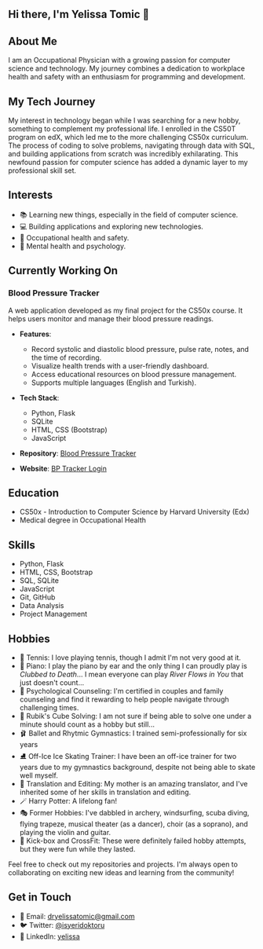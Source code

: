 ## Hi there, I'm Yelissa Tomic 👋

## About Me
I am an Occupational Physician with a growing passion for computer science and technology. My journey combines a dedication to workplace health and safety with an enthusiasm for programming and development. 


## My Tech Journey

My interest in technology began while I was searching for a new hobby, something to complement my professional life. I enrolled in the CS50T program on edX, which led me to the more challenging CS50x curriculum. The process of coding to solve problems, navigating through data with SQL, and building applications from scratch was incredibly exhilarating. This newfound passion for computer science has added a dynamic layer to my professional skill set.

## Interests
- 📚 Learning new things, especially in the field of computer science.
- 💻 Building applications and exploring new technologies.
- 🏥 Occupational health and safety.
- 🧠 Mental health and psychology.

## Currently Working On
### Blood Pressure Tracker
A web application developed as my final project for the CS50x course. It helps users monitor and manage their blood pressure readings.

- **Features**:
  - Record systolic and diastolic blood pressure, pulse rate, notes, and the time of recording.
  - Visualize health trends with a user-friendly dashboard.
  - Access educational resources on blood pressure management.
  - Supports multiple languages (English and Turkish).

- **Tech Stack**:
  - Python, Flask
  - SQLite
  - HTML, CSS (Bootstrap)
  - JavaScript

- **Repository**: [Blood Pressure Tracker](https://github.com/Belifon/bp-tracker)
- **Website**: [BP Tracker Login](https://bp-tracker-bdbe1f8dce71.herokuapp.com/login)

## Education
- CS50x - Introduction to Computer Science by Harvard University (Edx)
- Medical degree in Occupational Health

## Skills
- Python, Flask
- HTML, CSS, Bootstrap
- SQL, SQLite
- JavaScript
- Git, GitHub
- Data Analysis
- Project Management


## Hobbies 
- 🎾 Tennis: I love playing tennis, though I admit I'm not very good at it.
- 🎹 Piano: I play the piano by ear and the only thing I can proudly play is *Clubbed to Death*... I mean everyone can play *River Flows in You* that just doesn't count...
- 🏡 Psychological Counseling: I'm certified in couples and family counseling and find it rewarding to help people navigate through challenging times.
- 🧮 Rubik's Cube Solving: I am not sure if being able to solve one under a minute should count as a hobby but still...
- 🩰 Ballet and Rhytmic Gymnastics: I trained semi-professionally for six years 
- ⛸️ Off-Ice Ice Skating Trainer: I have been an off-ice trainer for two years due to my gymnastics background, despite not being able to skate well myself.
- 💱 Translation and Editing: My mother is an amazing translator, and I've inherited some of her skills in translation and editing.
- 🪄 Harry Potter: A lifelong fan!
- 🎭 Former Hobbies: I've dabbled in archery, windsurfing, scuba diving, flying trapeze, musical theater (as a dancer), choir (as a soprano), and playing the violin and guitar.
- 🥊 Kick-box and CrossFit: These were definitely failed hobby attempts, but they were fun while they lasted.



Feel free to check out my repositories and projects. I'm always open to collaborating on exciting new ideas and learning from the community!

## Get in Touch
- 📧 Email: [dryelissatomic@gmail.com](mailto:dryelissatomic@gmail.com)
- 🐦 Twitter: [@isyeridoktoru](https://x.com/isyeridoktoru)
- 💼 LinkedIn: [yelissa](https://linkedin.com/in/yelissa)
<!--

Here are some ideas to get you started:

- 🔭 I’m currently working on ...
- 🌱 I’m currently learning ...
- 👯 I’m looking to collaborate on ...
- 🤔 I’m looking for help with ...
- 💬 Ask me about ...
- 📫 How to reach me: ...
- 😄 Pronouns: ...
- ⚡ Fun fact: ...
-->
